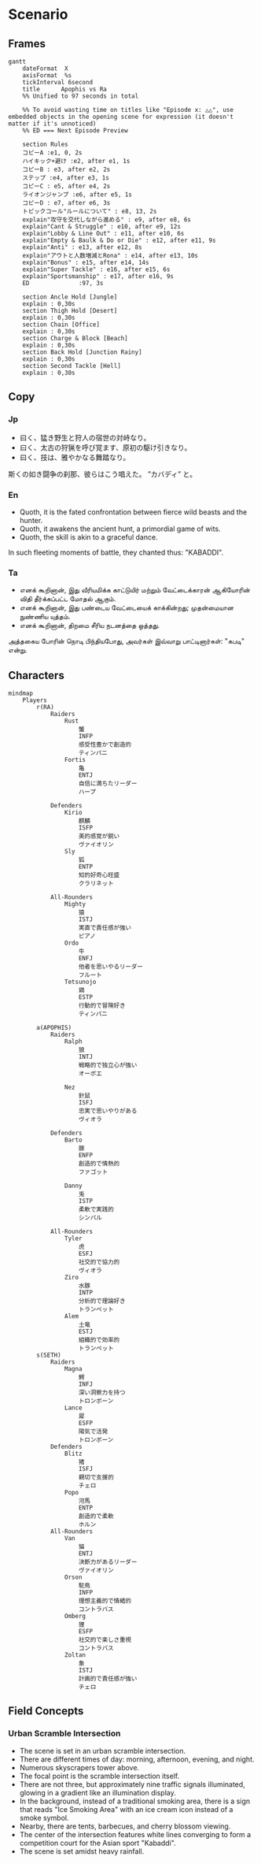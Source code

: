 # Scenario

## Frames

```mermaid
gantt
    dateFormat  X
    axisFormat  %s
    tickInterval 6second
    title      Apophis vs Ra
    %% Unified to 97 seconds in total

    %% To avoid wasting time on titles like "Episode x: △△", use embedded objects in the opening scene for expression (it doesn't matter if it's unnoticed)
    %% ED === Next Episode Preview

    section Rules
    コピーA :e1, 0, 2s
    ハイキック+避け :e2, after e1, 1s
    コピーB : e3, after e2, 2s
    ステップ :e4, after e3, 1s
    コピーC : e5, after e4, 2s
    ライオンジャンプ :e6, after e5, 1s
    コピーD : e7, after e6, 3s
    トピックコール"ルールについて" : e8, 13, 2s
    explain"攻守を交代しながら進める" : e9, after e8, 6s
    explain"Cant & Struggle" : e10, after e9, 12s
    explain"Lobby & Line Out" : e11, after e10, 6s
    explain"Empty & Baulk & Do or Die" : e12, after e11, 9s
    explain"Anti" : e13, after e12, 8s
    explain"アウトと人数増減とRona" : e14, after e13, 10s
    explain"Bonus" : e15, after e14, 14s
    explain"Super Tackle" : e16, after e15, 6s
    explain"Sportsmanship" : e17, after e16, 9s
    ED              :97, 3s

    section Ancle Hold [Jungle]
    explain : 0,30s
    section Thigh Hold [Desert]
    explain : 0,30s
    section Chain [Office]
    explain : 0,30s
    section Charge & Block [Beach]
    explain : 0,30s
    section Back Hold [Junction Rainy] 
    explain : 0,30s
    section Second Tackle [Hell]
    explain : 0,30s

```

## Copy

### Jp

- 曰く、猛き野生と狩人の宿世の対峙なり。
- 曰く、太古の狩猟を呼び覚ます、原初の駆け引きなり。
- 曰く、技は、雅やかなる舞踏なり。

斯くの如き闘争の刹那、彼らはこう唱えた。 ”カバディ” と。

### En

- Quoth, it is the fated confrontation between fierce wild beasts and the hunter.
- Quoth, it awakens the ancient hunt, a primordial game of wits.
- Quoth, the skill is akin to a graceful dance.

In such fleeting moments of battle, they chanted thus: "KABADDI".

### Ta

- எனக் கூறினான், இது வீரியமிக்க காட்டுயிர் மற்றும் வேட்டைக்காரன் ஆகியோரின் விதி தீர்க்கப்பட்ட மோதல் ஆகும்.
- எனக் கூறினான், இது பண்டைய வேட்டையைக் காக்கின்றது; முதன்மையான நுண்ணிய யுத்தம்.
- எனக் கூறினான், திறமை சீரிய நடனத்தை ஒத்தது.

அத்தகைய போரின் நொடி பிந்தியபோது, அவர்கள் இவ்வாறு பாட்டினார்கள்: "கபடி" என்று.

## Characters

```mermaid
mindmap
    Players
        r(RA)
            Raiders
                Rust
                    蟹
                    INFP
                    感受性豊かで創造的
                    ティンパニ
                Fortis
                    亀
                    ENTJ
                    自信に満ちたリーダー
                    ハープ
                    
            Defenders
                Kirio
                    麒麟
                    ISFP
                    美的感覚が鋭い
                    ヴァイオリン
                Sly
                    狐
                    ENTP
                    知的好奇心旺盛
                    クラリネット
                    
            All-Rounders
                Mighty
                    猿
                    ISTJ
                    実直で責任感が強い
                    ピアノ
                Ordo
                    牛
                    ENFJ
                    他者を思いやるリーダー
                    フルート
                Tetsunojo
                    鶏
                    ESTP
                    行動的で冒険好き
                    ティンパニ
                    
        a(APOPHIS)
            Raiders
                Ralph
                    狼
                    INTJ
                    戦略的で独立心が強い
                    オーボエ
                    
                Nez
                    針鼠
                    ISFJ
                    忠実で思いやりがある
                    ヴィオラ
                    
            Defenders
                Barto
                    豚
                    ENFP
                    創造的で情熱的
                    ファゴット
                    
                Danny
                    兎
                    ISTP
                    柔軟で実践的
                    シンバル
                    
            All-Rounders
                Tyler
                    虎
                    ESFJ
                    社交的で協力的
                    ヴィオラ
                Ziro
                    水豚
                    INTP
                    分析的で理論好き
                    トランペット
                Alem
                    土竜
                    ESTJ
                    組織的で効率的
                    トランペット
        s(SETH)
            Raiders
                Magna
                    鰐
                    INFJ
                    深い洞察力を持つ
                    トロンボーン
                Lance
                    犀
                    ESFP
                    陽気で活発
                    トロンボーン
            Defenders
                Blitz
                    猪
                    ISFJ
                    親切で支援的
                    チェロ
                Popo
                    河馬
                    ENTP
                    創造的で柔軟
                    ホルン
            All-Rounders
                Van
                    猫
                    ENTJ
                    決断力があるリーダー
                    ヴァイオリン
                Orson
                    駝鳥
                    INFP
                    理想主義的で情緒的
                    コントラバス
                Omberg
                    狸
                    ESFP
                    社交的で楽しさ重視
                    コントラバス
                Zoltan
                    象
                    ISTJ
                    計画的で責任感が強い
                    チェロ
```

## Field Concepts

### Urban Scramble Intersection

- The scene is set in an urban scramble intersection.
- There are different times of day: morning, afternoon, evening, and night.
- Numerous skyscrapers tower above.
- The focal point is the scramble intersection itself.
- There are not three, but approximately nine traffic signals illuminated, glowing in a gradient like an illumination display.
- In the background, instead of a traditional smoking area, there is a sign that reads "Ice Smoking Area" with an ice cream icon instead of a smoke symbol.
- Nearby, there are tents, barbecues, and cherry blossom viewing.
- The center of the intersection features white lines converging to form a competition court for the Asian sport "Kabaddi".
- The scene is set amidst heavy rainfall.
